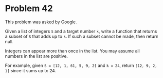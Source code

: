 # Problem 42

 This problem was asked by Google.

Given a list of integers ```S``` and a target number ```k```, write a function that returns a subset of ```S``` that adds up to ```k```. If such a subset cannot be made, then return null.

Integers can appear more than once in the list. You may assume all numbers in the list are positive.

For example, given ```S = [12, 1, 61, 5, 9, 2]``` and ```k = 24```, return ```[12, 9, 2, 1]``` since it sums up to 24.